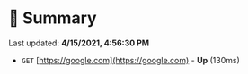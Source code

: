 # 📖 Summary
Last updated: **4/15/2021, 4:56:30 PM**

- `GET` [https://google.com](https://google.com) - **Up** (130ms)
